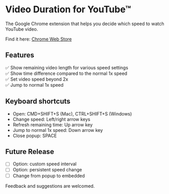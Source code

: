 # Video Duration for YouTube™

The Google Chrome extension that helps you decide which speed to watch YouTube video.

Find it here:
[Chrome Web Store](https://chrome.google.com/webstore/detail/duration-calculator-for-y/djphelnkeombgogeophphofmjkbooofh)

## Features
:white_check_mark: Show remaining video length for various speed settings  
:white_check_mark: Show time difference compared to the normal 1x speed  
:white_check_mark: Set video speed beyond 2x  
:white_check_mark: Jump to normal 1x speed  

## Keyboard shortcuts
- Open: CMD+SHIFT+S (Mac), CTRL+SHIFT+S (Windows)
- Change speed: Left/right arrow keys
- Refresh remaining time: Up arrow key
- Jump to normal 1x speed: Down arrow key
- Close popup: SPACE

## Future Release
- [ ] Option: custom speed interval
- [ ] Option: persistent speed change
- [ ] Change from popup to embedded

Feedback and suggestions are welcomed.
